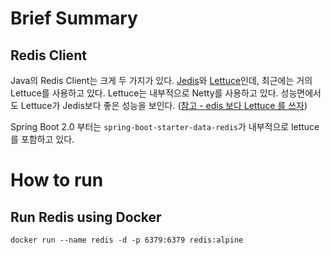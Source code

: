 # Brief Summary

## Redis Client
Java의 Redis Client는 크게 두 가지가 있다.
[Jedis](https://github.com/redis/jedis)와 [Lettuce](https://github.com/lettuce-io/lettuce-core)인데, 최근에는 거의 Lettuce를 사용하고 있다. Lettuce는 내부적으로 Netty를 사용하고 있다. 성능면에서도 Lettuce가 Jedis보다 좋은 성능을 보인다. ([참고 - edis 보다 Lettuce 를 쓰자](https://jojoldu.tistory.com/418))

Spring Boot 2.0 부터는 `spring-boot-starter-data-redis`가 내부적으로 lettuce를 포함하고 있다.

# How to run

## Run Redis using Docker

```shell
docker run --name redis -d -p 6379:6379 redis:alpine
```

